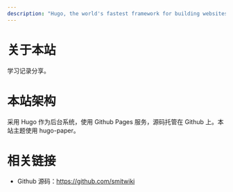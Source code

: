 ```yaml
---
description: "Hugo, the world's fastest framework for building websites"
---
```


# 关于本站

学习记录分享。

# 本站架构 

采用 Hugo 作为后台系统，使用 Github Pages 服务，源码托管在 Github 上。本站主题使用 hugo-paper。

# 相关链接

* Github 源码：<https://github.com/smitwiki>


